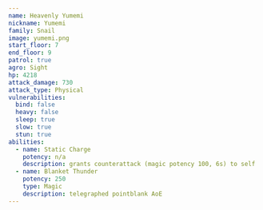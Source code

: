 ```yaml
---
name: Heavenly Yumemi
nickname: Yumemi
family: Snail
image: yumemi.png
start_floor: 7
end_floor: 9
patrol: true
agro: Sight
hp: 4218
attack_damage: 730
attack_type: Physical
vulnerabilities:
  bind: false
  heavy: false
  sleep: true
  slow: true
  stun: true
abilities:
  - name: Static Charge
    potency: n/a
    description: grants counterattack (magic potency 100, 6s) to self
  - name: Blanket Thunder
    potency: 250
    type: Magic
    description: telegraphed pointblank AoE
---
```

